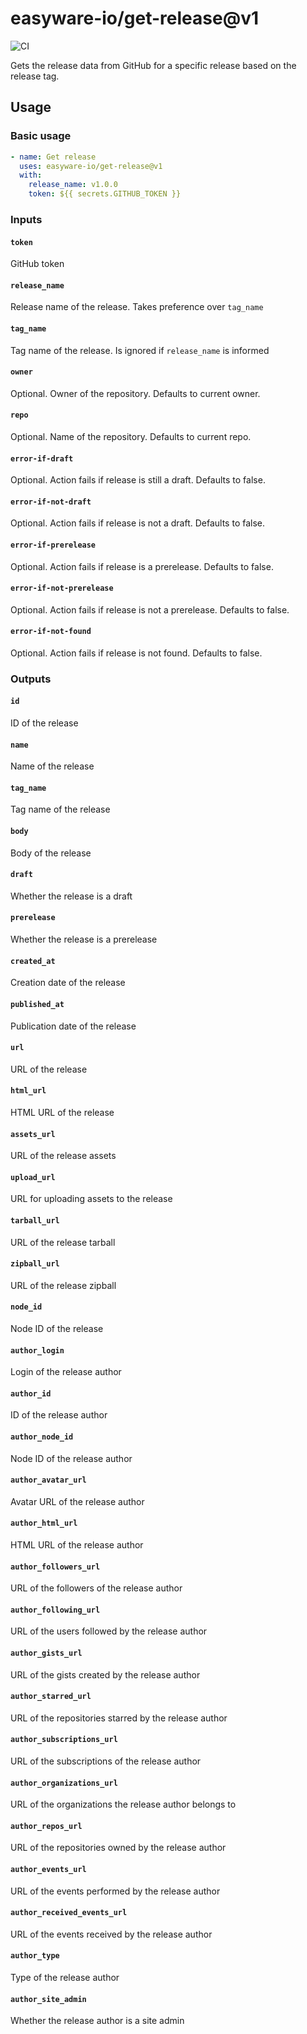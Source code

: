 # easyware-io/get-release@v1

![CI](https://github.com/easyware-io/get-release/actions/workflows/build.yml/badge.svg)

Gets the release data from GitHub for a specific release based on the release tag.

## Usage

### Basic usage

```yaml
- name: Get release
  uses: easyware-io/get-release@v1
  with:
    release_name: v1.0.0
    token: ${{ secrets.GITHUB_TOKEN }}
```

### Inputs

#### `token`

GitHub token

#### `release_name`

Release name of the release. Takes preference over `tag_name`

#### `tag_name`

Tag name of the release. Is ignored if `release_name` is informed

#### `owner`

Optional. Owner of the repository. Defaults to current owner.

#### `repo`

Optional. Name of the repository. Defaults to current repo.

#### `error-if-draft`

Optional. Action fails if release is still a draft. Defaults to false.

#### `error-if-not-draft`

Optional. Action fails if release is not a draft. Defaults to false.

#### `error-if-prerelease`

Optional. Action fails if release is a prerelease. Defaults to false.

#### `error-if-not-prerelease`

Optional. Action fails if release is not a prerelease. Defaults to false.

#### `error-if-not-found`

Optional. Action fails if release is not found. Defaults to false.

### Outputs

#### `id`

ID of the release

#### `name`

Name of the release

#### `tag_name`

Tag name of the release

#### `body`

Body of the release

#### `draft`

Whether the release is a draft

#### `prerelease`

Whether the release is a prerelease

#### `created_at`

Creation date of the release

#### `published_at`

Publication date of the release

#### `url`

URL of the release

#### `html_url`

HTML URL of the release

#### `assets_url`

URL of the release assets

#### `upload_url`

URL for uploading assets to the release

#### `tarball_url`

URL of the release tarball

#### `zipball_url`

URL of the release zipball

#### `node_id`

Node ID of the release

#### `author_login`

Login of the release author

#### `author_id`

ID of the release author

#### `author_node_id`

Node ID of the release author

#### `author_avatar_url`

Avatar URL of the release author

#### `author_html_url`

HTML URL of the release author

#### `author_followers_url`

URL of the followers of the release author

#### `author_following_url`

URL of the users followed by the release author

#### `author_gists_url`

URL of the gists created by the release author

#### `author_starred_url`

URL of the repositories starred by the release author

#### `author_subscriptions_url`

URL of the subscriptions of the release author

#### `author_organizations_url`

URL of the organizations the release author belongs to

#### `author_repos_url`

URL of the repositories owned by the release author

#### `author_events_url`

URL of the events performed by the release author

#### `author_received_events_url`

URL of the events received by the release author

#### `author_type`

Type of the release author

#### `author_site_admin`

Whether the release author is a site admin
